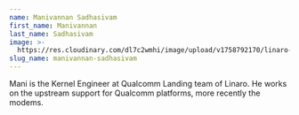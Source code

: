 ```yaml
---
name: Manivannan Sadhasivam
first_name: Manivannan
last_name: Sadhasivam
image: >-
  https://res.cloudinary.com/dl7c2wmhi/image/upload/v1758792170/linaro-website/images/author/mani
slug_name: manivannan-sadhasivam
---
```


Mani is the Kernel Engineer at Qualcomm Landing team of Linaro. He works on the upstream support for Qualcomm platforms, more recently the modems.
